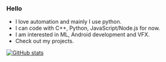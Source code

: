 ### Hello 

- I love automation and mainly I use python.
- I can code with C++, Python, JavaScript/Node.js for now.
- I am interested in ML, Android development and VFX.
- Check out my projects.


[![GitHub stats](https://github-readme-stats.vercel.app/api?username=bunnykek&show_icons=true&theme=onedark)](https://github.com/bunnykek?tab=repositories)
